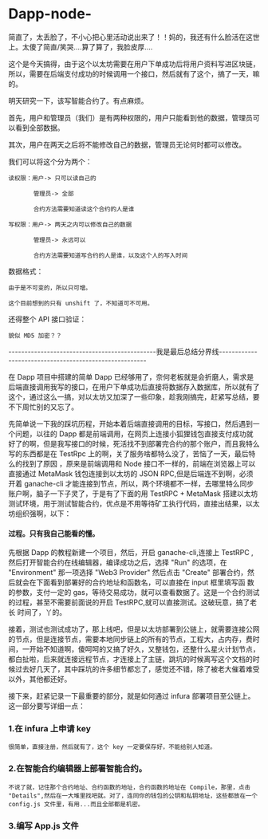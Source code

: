 # Dapp-node-

简直了，太丢脸了，不小心把心里活动说出来了！！妈的，我还有什么脸活在这世上。太傻了简直/笑哭....算了算了，我脸皮厚....

这个是今天搞得，由于这个以太坊需要在用户下单成功后将用户资料写进区块链，所以，需要在后端支付成功的时候调用一个接口，然后就有了这个，搞了一天，嘛的。

明天研究一下，该写智能合约了。有点麻烦。

首先，用户和管理员（我们）是有两种权限的，用户只能看到他的数据，管理员可以看到全部数据。

其次，用户在两天之后将不能修改自己的数据，管理员无论何时都可以修改。

我们可以将这个分为两个：

    读权限：用户-> 只可以读自己的

           管理员-> 全部
           
           合约方法需要知道读这个合约的人是谁

    写权限：用户-> 两天之内可以修改自己的数据
    
           管理员-> 永远可以
           
           合约方法需要知道写合约的人是谁，以及这个人的写入时间
           
数据格式：
  
    由于是不可变的，所以只可增。
    
    这个目前想到的只有 unshift 了，不知道可不可用。

还得整个 API 接口验证：

    貌似 MD5 加密？？


----------------------------------------------我是最后总结分界线-------------------------------------------------------

在 Dapp 项目中搭建的简单 Dapp 已经够用了，奈何老板就是会折磨人，需求是后端直接调用我写的接口，在用户下单成功后直接将数据存入数据库，所以就有了这个，通过这么一搞，对以太坊又加深了一些印象，趁我刚搞完，赶紧写总结，要不下周忙别的又忘了。

先简单说一下我的踩坑历程，开始本着后端直接调用的目标，写接口，然后遇到一个问题，以往的 Dapp 都是前端调用，在网页上连接小狐狸钱包直接支付成功就好了的啊，但是我写接口的时候，死活找不到部署完合约的那个账户，而且我特么写的东西都是在 TestRpc 上的啊，关了服务啥都特么没了，苦恼了一天，最后特么的找到了原因 ，原来是前端调用和 Node 接口不一样的，前端在浏览器上可以直接通过 MetaMask 钱包连接到以太坊的 JSON RPC,但是后端连不到啊，必须开着 ganache-cli 才能连接到节点，所以，两个环境都不一样，去哪里特么同步账户啊，脑子一下子灵了，于是有了下面的用 TestRPC + MetaMask 搭建以太坊测试环境，用于测试智能合约，优点是不用等待矿工执行代码，直接出结果，以太坊组织强啊，以下：
 
#### 过程。只有我自己能看的懂。
先根据 Dapp 的教程新建一个项目，然后，开启 ganache-cli,连接上 TestRPC ,然后打开智能合约在线编辑器，编译成功之后，选择 "Run" 的选项，在 
"Environment" 那一项选择 "Web3 Provider" 然后点击 "Create" 部署合约，然后就会在下面看到部署好的合约地址和函数名，可以直接在 input 框里填写函
数的参数，支付一定的 gas，等待交易成功，就可以查看数据了。这是一个合约测试的过程，甚至不需要前面说的开启 TestRPC,就可以直接测试。这破玩意，搞了老长
时间了，丫的。
    
接着，测试也测试成功了，那上线吧，但是以太坊部署到公链上，就需要连接公网的节点，但是连接节点，需要本地同步链上的所有的节点，工程大，占内存，费时间，一开始不知道啊，傻呵呵的又搞了好久，又整钱包，还整什么星火计划节点，都白扯啦，后来就连接远程节点，才连接上了主链，跳坑的时候离写这个文档的时候过去好几天了，其中踩坑的许多细节都忘了，感觉还不错，除了被老大催着难受以外，其他都还好。

接下来，赶紧记录一下最重要的部分，就是如何通过 infura 部署项目至公链上。这一部分要写详细一点：

### 1.在 infura 上申请 key

    很简单，直接注册，然后就有了，这个 key 一定要保存好，不能给别人知道。
    
### 2.在智能合约编辑器上部署智能合约。

    不说了就，记住那个合约地址、合约函数的地址，合约函数的地址在 Compile，那里，点击 "Details",然后在一大堆里找吧就。对了，连同你的钱包的公钥和私钥地址，这些都放在一个 config.js 文件里，有用...而且全部都是机密。
    
### 3.编写 App.js 文件

    
    

